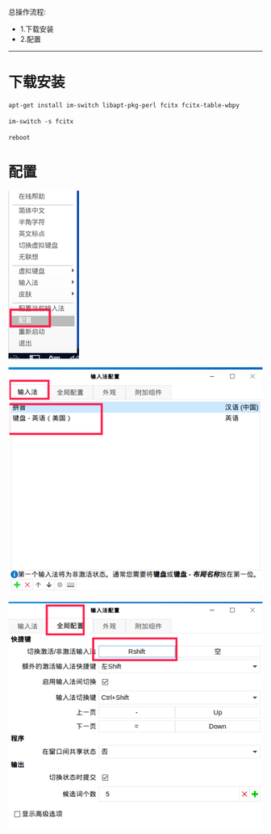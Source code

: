 总操作流程:
- 1.下载安装
- 2.配置

***

# 下载安装

```
apt-get install im-switch libapt-pkg-perl fcitx fcitx-table-wbpy

im-switch -s fcitx

reboot
```

# 配置

![](image/4-1.png)

![](image/4-2.png)

![](image/4-3.png)

